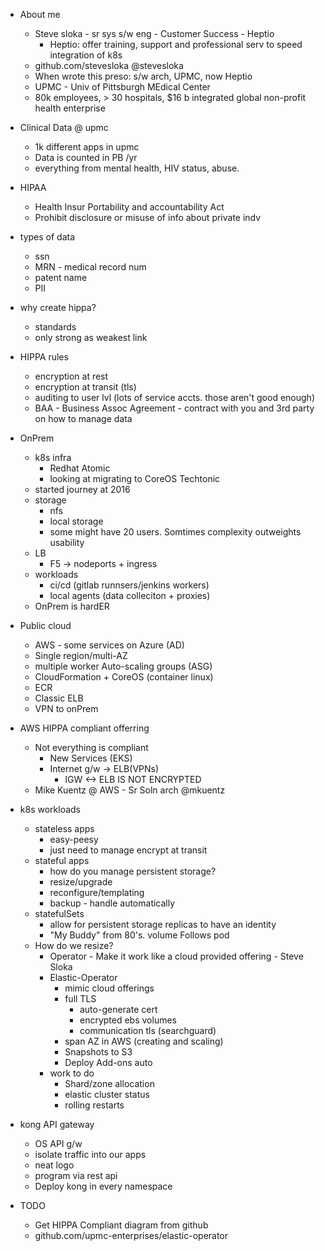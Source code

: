 * About me
  * Steve sloka - sr sys s/w eng - Customer Success - Heptio
    * Heptio:  offer training, support and professional serv to speed integration of k8s
  * github.com/stevesloka @stevesloka
  * When wrote this preso: s/w arch, UPMC, now Heptio
  * UPMC - Univ of Pittsburgh MEdical Center
  * 80k employees, > 30 hospitals, $16 b integrated global non-profit health enterprise
* Clinical Data @ upmc
  * 1k different apps in upmc
  * Data is counted in PB /yr
  * everything from mental health, HIV status, abuse.
* HIPAA
  * Health Insur Portability and accountability Act
  * Prohibit disclosure or misuse of info about private indv
* types of data
  * ssn
  * MRN - medical record num
  * patent name
  * PII
* why create hippa?
  * standards
  * only strong as weakest link
* HIPPA rules
  * encryption at rest
  * encryption at transit (tls)
  * auditing to user lvl (lots of service accts.  those aren't good enough)
  * BAA - Business Assoc Agreement - contract with you and 3rd party on how to manage data
* OnPrem
  * k8s infra
    * Redhat Atomic
    * looking at migrating to CoreOS Techtonic
  * started journey at 2016
  * storage
    * nfs
    * local storage
    * some might have 20 users.  Somtimes complexity outweights usability
  * LB
    * F5 -> nodeports + ingress
  * workloads
    * ci/cd (gitlab runnsers/jenkins workers)
    * local agents (data colleciton + proxies)
  * OnPrem is hardER
* Public cloud
  * AWS - some services on Azure (AD)
  * Single region/multi-AZ
  * multiple worker Auto-scaling groups (ASG)
  * CloudFormation + CoreOS (container linux)
  * ECR
  * Classic ELB
  * VPN to onPrem
* AWS HIPPA compliant offerring
  * Not everything is compliant
    * New Services (EKS)
    * Internet g/w -> ELB(VPNs)
      * IGW <-> ELB IS NOT ENCRYPTED
  * Mike Kuentz @ AWS - Sr Soln arch @mkuentz
* k8s workloads
  * stateless apps
    * easy-peesy
    * just need to manage encrypt at transit
  * stateful apps
    * how do you manage persistent storage?
    * resize/upgrade
    * reconfigure/templating
    * backup - handle automatically
  * statefulSets
    * allow for persistent storage replicas to have an identity
    * "My Buddy" from 80's.  volume Follows pod
  * How do we resize?
    * Operator - Make it work like a cloud provided offering - Steve Sloka
    * Elastic-Operator  
      * mimic cloud offerings
      * full TLS
        * auto-generate cert
        * encrypted ebs volumes
        * communication tls (searchguard)
      * span AZ in AWS (creating and scaling)
      * Snapshots to S3
      * Deploy Add-ons auto
    * work to do
      * Shard/zone allocation
      * elastic cluster status
      * rolling restarts
* kong API gateway
  * OS API g/w
  * isolate traffic into our apps
  * neat logo
  * program via rest api
  * Deploy kong in every namespace

    
* TODO
  * Get HIPPA Compliant diagram from github
  * github.com/upmc-enterprises/elastic-operator
